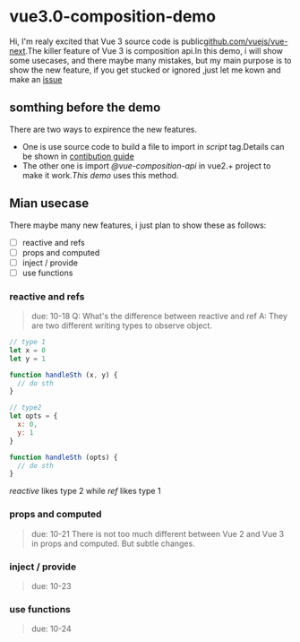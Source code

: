 # vue3.0-composition-demo

Hi, I'm realy excited that Vue 3 source code is public[github.com/vuejs/vue-next](https://github.com/vuejs/vue-next).The killer feature of Vue 3 is composition api.In this demo, i will show some usecases, and there maybe many mistakes, but my main purpose is to show the new feature, if you get stucked or ignored ,just let me kown and make an [issue](https://github.com/horrylala/vue3.0-composition-demo/issues/new)

## somthing before the demo
There are two ways to expirence the new features.
- One is use source code to build a file to import in *script* tag.Details can be shown in [contibution guide](https://github.com/vuejs/vue-next/blob/master/.github/contributing.md#project-structure)
- The other one is import *@vue-composition-api* in vue2.+ project to make it work.*This demo* uses this method.

## Mian usecase
There maybe many new features, i just plan to show these as follows:

- [ ] reactive and refs
- [ ] props and computed
- [ ] inject / provide
- [ ] use functions

### reactive and refs
> due: 10-18
Q: What's the difference between reactive and ref
A: They are two different writing types to observe object.

```javascript
// type 1
let x = 0
let y = 1

function handleSth (x, y) {
  // do sth
}

// type2
let opts = {
  x: 0,
  y: 1
}

function handleSth (opts) {
  // do sth
}
```

*reactive* likes type 2 while *ref* likes type 1

### props and computed
> due: 10-21
There is  not too much different between Vue 2 and Vue 3 in props and computed.
But subtle changes.

### inject / provide
> due: 10-23

### use functions
> due: 10-24

